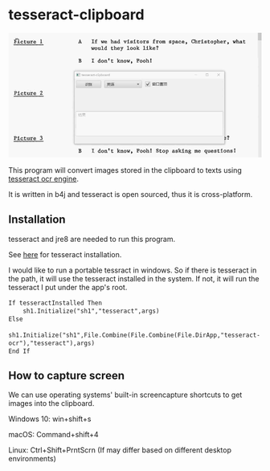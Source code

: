 tesseract-clipboard
=====================

![](https://github.com/xulihang/tesseract-clipboard/raw/master/demo.gif)

This program will convert images stored in the clipboard to texts using [tesseract ocr engine](https://github.com/tesseract-ocr/tesseract).

It is written in b4j and tesseract is open sourced, thus it is cross-platform.


Installation
-------------

tesseract and jre8 are needed to run this program.

See [here](https://github.com/tesseract-ocr/tesseract/wiki) for tesseract installation.

I would like to run a portable tessract in windows. So if there is tesseract in the path, it will use the tesseract installed in the system. If not, it will run the tesseract I put under the app's root.

```
If tesseractInstalled Then
    sh1.Initialize("sh1","tesseract",args)
Else
    sh1.Initialize("sh1",File.Combine(File.Combine(File.DirApp,"tesseract-ocr"),"tesseract"),args)
End If 
```

How to capture screen
----------------------

We can use operating systems' built-in screencapture shortcuts to get images into the clipboard. 

Windows 10: win+shift+s

macOS: Command+shift+4

Linux: Ctrl+Shift+PrntScrn (If may differ based on different desktop environments)

